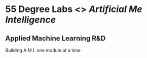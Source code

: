 # 55 Degree Labs <> *Artificial Me Intelligence*

## Applied Machine Learning R&D
Building A.M.I. one module at a time
